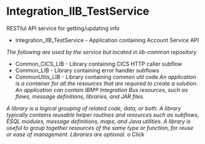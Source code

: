 # Integration_IIB_TestService

RESTful API service for getting/updating info

- Integration_IIB_TestService - Application containing Account Service API

*The following are used by the service but located in iib-common repository*
- Common_CICS_LIB - Library containing CICS HTTP caller subflow
- Common_LIB - Library containing error handler subflows
- CommonUtils_LIB - Library containing common util code
*An application is a container for all the resources that are required to create a solution. An application can contain IBM®
Integration Bus resources, such as flows, message definitions, libraries, and JAR files.*

*A library is a logical grouping of related code, data, or both. A library typically contains reusable helper routines and
resources such as subflows, ESQL modules, message definitions, maps, and Java utilities. A library is useful to group together
resources of the same type or function, for reuse or ease of management. Libraries are optional.*
o Click

